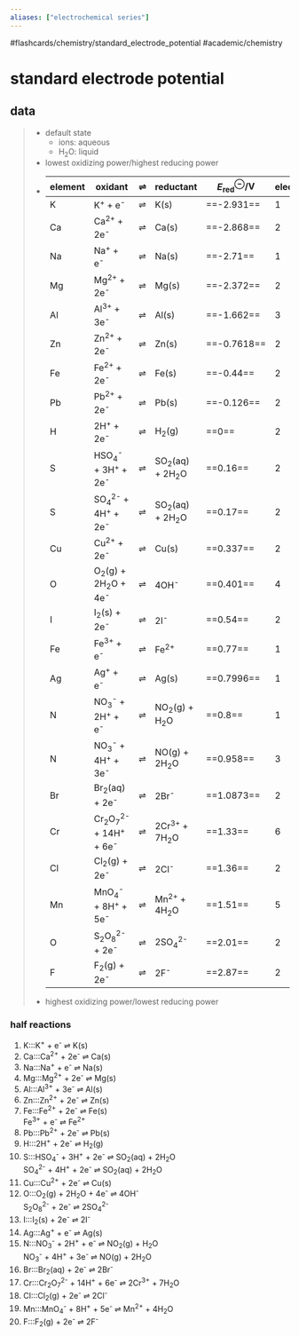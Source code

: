 ```yaml
---
aliases: ["electrochemical series"]
---
```


#flashcards/chemistry/standard_electrode_potential #academic/chemistry

# standard electrode potential

## data
> - default state
>     - ions: aqueous
>     - H<sub>2</sub>O: liquid
> - lowest oxidizing power/highest reducing power
> - element | oxidant | ⇌ | reductant | $E^\ominus_\text{red}$/V | electrons
>   -|-|-|-|-|-
>   K | K<sup>+</sup> + e<sup>-</sup> | ⇌ | K(s) | ==-2.931== | 1
>   Ca | Ca<sup>2+</sup> + 2e<sup>-</sup> | ⇌ | Ca(s) | ==-2.868== | 2
>   Na | Na<sup>+</sup> + e<sup>-</sup> | ⇌ | Na(s) | ==-2.71== | 1
>   Mg | Mg<sup>2+</sup> + 2e<sup>-</sup> | ⇌ | Mg(s) | ==-2.372== | 2
>   Al | Al<sup>3+</sup> + 3e<sup>-</sup> | ⇌ | Al(s) | ==-1.662== | 3
>   Zn | Zn<sup>2+</sup> + 2e<sup>-</sup> | ⇌ | Zn(s) | ==-0.7618== | 2
>   Fe | Fe<sup>2+</sup> + 2e<sup>-</sup> | ⇌ | Fe(s) | ==-0.44== | 2
>   Pb | Pb<sup>2+</sup> + 2e<sup>-</sup> | ⇌ | Pb(s) | ==-0.126== | 2
>   H | 2H<sup>+</sup> + 2e<sup>-</sup> | ⇌ | H<sub>2</sub>(g) | ==0== | 2
>   S | HSO<sub>4</sub><sup>-</sup> + 3H<sup>+</sup> + 2e<sup>-</sup> | ⇌ | SO<sub>2</sub>(aq) + 2H<sub>2</sub>O | ==0.16== | 2
>   S | SO<sub>4</sub><sup>2-</sup> + 4H<sup>+</sup> + 2e<sup>-</sup> | ⇌ | SO<sub>2</sub>(aq) + 2H<sub>2</sub>O | ==0.17== | 2
>   Cu | Cu<sup>2+</sup> + 2e<sup>-</sup> | ⇌ | Cu(s) | ==0.337== | 2
>   O | O<sub>2</sub>(g) + 2H<sub>2</sub>O + 4e<sup>-</sup> | ⇌ | 4OH<sup>-</sup> | ==0.401== | 4
>   I | I<sub>2</sub>(s) + 2e<sup>-</sup> | ⇌ | 2I<sup>-</sup> | ==0.54== | 2
>   Fe | Fe<sup>3+</sup> + e<sup>-</sup> | ⇌ | Fe<sup>2+</sup> | ==0.77== | 1
>   Ag | Ag<sup>+</sup> + e<sup>-</sup> | ⇌ | Ag(s) | ==0.7996== | 1
>   N | NO<sub>3</sub><sup>-</sup> + 2H<sup>+</sup> + e<sup>-</sup> | ⇌ | NO<sub>2</sub>(g) + H<sub>2</sub>O | ==0.8== | 1
>   N | NO<sub>3</sub><sup>-</sup> + 4H<sup>+</sup> + 3e<sup>-</sup> | ⇌ | NO(g) + 2H<sub>2</sub>O | ==0.958== | 3
>   Br | Br<sub>2</sub>(aq) + 2e<sup>-</sup> | ⇌ | 2Br<sup>-</sup> | ==1.0873== | 2
>   Cr | Cr<sub>2</sub>O<sub>7</sub><sup>2-</sup> + 14H<sup>+</sup> + 6e<sup>-</sup> | ⇌ | 2Cr<sup>3+</sup> + 7H<sub>2</sub>O | ==1.33== | 6
>   Cl | Cl<sub>2</sub>(g) + 2e<sup>-</sup> | ⇌ | 2Cl<sup>-</sup> | ==1.36== | 2
>   Mn | MnO<sub>4</sub><sup>-</sup> + 8H<sup>+</sup> + 5e<sup>-</sup> | ⇌ | Mn<sup>2+</sup> + 4H<sub>2</sub>O | ==1.51== | 5
>   O | S<sub>2</sub>O<sub>8</sub><sup>2-</sup> + 2e<sup>-</sup> | ⇌ | 2SO<sub>4</sub><sup>2-</sup> | ==2.01== | 2
>   F | F<sub>2</sub>(g) + 2e<sup>-</sup> | ⇌ | 2F<sup>-</sup> | ==2.87== | 2
> - highest oxidizing power/lowest reducing power <!--SR:!2022-05-25,1,210!2022-05-25,1,230!2022-05-25,4,170!2022-06-04,14,210!2022-06-14,21,210!2022-05-25,1,150!2022-06-10,20,230!2022-05-31,7,190!2022-06-16,26,250!2022-06-06,16,230!2022-06-11,21,230!2022-05-25,4,210!2022-05-30,9,190!2022-05-29,8,190!2022-05-28,7,190!2022-05-25,11,230!2022-05-25,4,210!2022-06-13,23,230!2022-05-25,1,150!2022-05-27,3,170!2022-05-25,1,150!2022-05-30,6,230!2022-05-29,5,210!2022-05-28,7,210-->

### half reactions
1. K:::K<sup>+</sup> + e<sup>-</sup> ⇌ K(s) <!--SR:!2022-06-17,27,250!2022-06-07,24,290-->
2. Ca:::Ca<sup>2+</sup> + 2e<sup>-</sup> ⇌ Ca(s) <!--SR:!2022-06-14,24,250!2022-06-10,27,290-->
3. Na:::Na<sup>+</sup> + e<sup>-</sup> ⇌ Na(s) <!--SR:!2022-06-19,29,250!2022-06-10,27,290-->
4. Mg:::Mg<sup>2+</sup> + 2e<sup>-</sup> ⇌ Mg(s) <!--SR:!2022-06-15,25,250!2022-06-11,28,290-->
5. Al:::Al<sup>3+</sup> + 3e<sup>-</sup> ⇌ Al(s) <!--SR:!2022-06-18,28,250!2022-06-07,24,290-->
6. Zn:::Zn<sup>2+</sup> + 2e<sup>-</sup> ⇌ Zn(s) <!--SR:!2022-06-16,26,250!2022-06-11,28,290-->
7. Fe:::Fe<sup>2+</sup> + 2e<sup>-</sup> ⇌ Fe(s)<br/>Fe<sup>3+</sup> + e<sup>-</sup> ⇌ Fe<sup>2+</sup> <!--SR:!2022-06-18,25,230!2022-06-10,27,290-->
8. Pb:::Pb<sup>2+</sup> + 2e<sup>-</sup> ⇌ Pb(s) <!--SR:!2022-06-15,25,250!2022-06-06,23,290-->
9. H:::2H<sup>+</sup> + 2e<sup>-</sup> ⇌ H<sub>2</sub>(g) <!--SR:!2022-05-28,4,210!2022-06-09,26,290-->
10. S:::HSO<sub>4</sub><sup>-</sup> + 3H<sup>+</sup> + 2e<sup>-</sup> ⇌ SO<sub>2</sub>(aq) + 2H<sub>2</sub>O<br/>SO<sub>4</sub><sup>2-</sup> + 4H<sup>+</sup> + 2e<sup>-</sup> ⇌ SO<sub>2</sub>(aq) + 2H<sub>2</sub>O <!--SR:!2022-06-10,20,230!2022-06-08,25,290-->
11. Cu:::Cu<sup>2+</sup> + 2e<sup>-</sup> ⇌ Cu(s) <!--SR:!2022-06-17,27,250!2022-06-11,28,290-->
12. O:::O<sub>2</sub>(g) + 2H<sub>2</sub>O + 4e<sup>-</sup> ⇌ 4OH<sup>-</sup><br/>S<sub>2</sub>O<sub>8</sub><sup>2-</sup> + 2e<sup>-</sup> ⇌ 2SO<sub>4</sub><sup>2-</sup> <!--SR:!2022-06-07,17,230!2022-06-12,29,290-->
13. I:::I<sub>2</sub>(s) + 2e<sup>-</sup> ⇌ 2I<sup>-</sup> <!--SR:!2022-06-16,26,250!2022-06-12,29,290-->
14. Ag:::Ag<sup>+</sup> + e<sup>-</sup> ⇌ Ag(s) <!--SR:!2022-06-08,25,290!2022-06-09,26,290-->
15. N:::NO<sub>3</sub><sup>-</sup> + 2H<sup>+</sup> + e<sup>-</sup> ⇌ NO<sub>2</sub>(g) + H<sub>2</sub>O<br/>NO<sub>3</sub><sup>-</sup> + 4H<sup>+</sup> + 3e<sup>-</sup> ⇌ NO(g) + 2H<sub>2</sub>O <!--SR:!2022-05-27,13,250!2022-06-29,39,270-->
16. Br:::Br<sub>2</sub>(aq) + 2e<sup>-</sup> ⇌ 2Br<sup>-</sup> <!--SR:!2022-06-17,27,250!2022-06-09,26,290-->
17. Cr:::Cr<sub>2</sub>O<sub>7</sub><sup>2-</sup> + 14H<sup>+</sup> + 6e<sup>-</sup> ⇌ 2Cr<sup>3+</sup> + 7H<sub>2</sub>O <!--SR:!2022-06-09,19,230!2022-06-12,29,290-->
18. Cl:::Cl<sub>2</sub>(g) + 2e<sup>-</sup> ⇌ 2Cl<sup>-</sup> <!--SR:!2022-06-13,23,230!2022-06-06,23,290-->
19. Mn:::MnO<sub>4</sub><sup>-</sup> + 8H<sup>+</sup> + 5e<sup>-</sup> ⇌ Mn<sup>2+</sup> + 4H<sub>2</sub>O <!--SR:!2022-06-12,22,230!2022-06-09,26,290-->
20. F:::F<sub>2</sub>(g) + 2e<sup>-</sup> ⇌ 2F<sup>-</sup> <!--SR:!2022-06-08,18,230!2022-06-08,25,290-->
